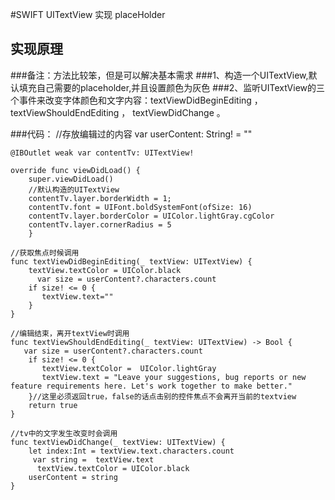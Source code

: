 #SWIFT UITextView 实现 placeHolder

## 实现原理
###备注：方法比较笨，但是可以解决基本需求
###1、构造一个UITextView,默认填充自己需要的placeholder,并且设置颜色为灰色
###2、监听UITextView的三个事件来改变字体颜色和文字内容：textViewDidBeginEditing ， textViewShouldEndEditing ， textViewDidChange 。

###代码：
	 //存放编辑过的内容
	 var userContent: String! = ""
    
    @IBOutlet weak var contentTv: UITextView!
    
    override func viewDidLoad() {
        super.viewDidLoad()
        //默认构造的UITextView
        contentTv.layer.borderWidth = 1;
        contentTv.font = UIFont.boldSystemFont(ofSize: 16)
        contentTv.layer.borderColor = UIColor.lightGray.cgColor
        contentTv.layer.cornerRadius = 5
        }
    
    //获取焦点时候调用
    func textViewDidBeginEditing(_ textView: UITextView) {
        textView.textColor = UIColor.black
          var size = userContent?.characters.count
        if size! <= 0 {
           textView.text=""
        } 
    }
    
    //编辑结束，离开textView时调用
    func textViewShouldEndEditing(_ textView: UITextView) -> Bool {
       var size = userContent?.characters.count
        if size! <= 0 {
           textView.textColor =  UIColor.lightGray
           textView.text = "Leave your suggestions, bug reports or new feature requirements here. Let's work together to make better."
        }//这里必须返回true，false的话点击别的控件焦点不会离开当前的textview
        return true
    }
    
    //tv中的文字发生改变时会调用
    func textViewDidChange(_ textView: UITextView) {
        let index:Int = textView.text.characters.count
         var string =  textView.text
          textView.textColor = UIColor.black
        userContent = string        
    }
    
